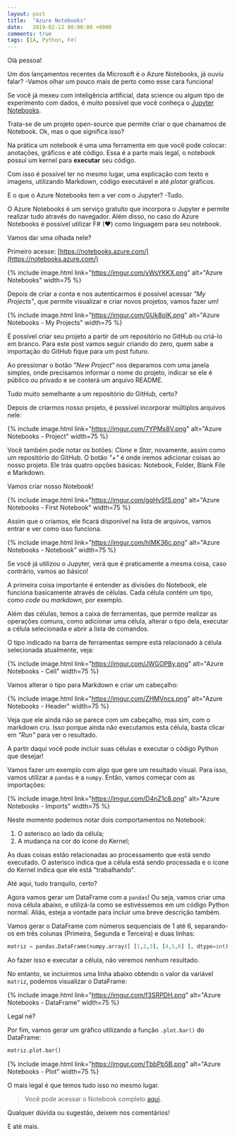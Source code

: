 ```yaml
---
layout: post
title:  "Azure Notebooks"
date:   2019-02-12 00:00:00 +0000
comments: true
tags: [IA, Python, F#]
---
```


Olá pessoa!

Um dos lançamentos recentes da Microsoft é o Azure Notebooks, já ouviu falar? -Vamos olhar um pouco mais de perto como esse cara funciona!

<!--more-->

Se você já mexeu com inteligência artificial, data science ou algum tipo de experimento com dados, é muito possível que você conheça o [Jupyter Notebooks](https://jupyter.org/).

Trata-se de um projeto open-source que permite criar o que chamamos de Notebook. Ok, mas o que significa isso?

Na prática um notebook é uma uma ferramenta em que você pode colocar: anotações, gráficos e até código. Essa é a parte mais legal, o notebook possui um kernel para **executar** seu código.

Com isso é possível ter no mesmo lugar, uma explicação com texto e imagens, utilizando Markdown, código executável e até *plotar* gráficos.

E o que o Azure Notebooks tem a ver com o Jupyter? -Tudo.

O Azure Notebooks é um serviço gratuito que incorpora o Jupyter e permite realizar tudo através do navegador. Além disso, no caso do Azure Notebooks é possível utilizar F# (❤) como linguagem para seu notebook.

Vamos dar uma olhada nele?

Primeiro acesse: [https://notebooks.azure.com/](https://notebooks.azure.com/)

{% include image.html link="https://imgur.com/yWsYKKX.png" alt="Azure Notebooks" width=75 %}

Depois de criar a conta e nos autenticarmos é possível acessar _"My Projects"_, que permite visualizar e criar novos projetos, vamos fazer um!

{% include image.html link="https://imgur.com/GUk8oIK.png" alt="Azure Notebooks - My Projects" width=75 %}

É possível criar seu projeto a partir de um repositório no GitHub ou criá-lo em branco. Para este post vamos seguir criando do zero, quem sabe a importação do GitHub fique para um post futuro.

Ao pressionar o botão _"New Project"_ nos deparamos com uma janela simples, onde precisamos informar o nome do projeto, indicar se ele é público ou privado e se conterá um arquivo README.

Tudo muito semelhante a um repositório do GitHub, certo?

Depois de criarmos nosso projeto, é possível incorporar múltiplos arquivos nele:

{% include image.html link="https://imgur.com/7YPMs8V.png" alt="Azure Notebooks - Project" width=75 %}

Você também pode notar os botões: _Clone_ e _Star_, novamente, assim como um repositório do GitHub. O botão _"+"_ é onde iremos adicionar coisas ao nosso projeto. Ele trás quatro opções básicas: Notebook, Folder, Blank File e Markdown.

Vamos criar nosso Notebook!

{% include image.html link="https://imgur.com/gqHvSfS.png" alt="Azure Notebooks - First Notebook" width=75 %}

Assim que o criamos, ele ficará disponível na lista de arquivos, vamos entrar e ver como isso funciona.

{% include image.html link="https://imgur.com/hIMK36c.png" alt="Azure Notebooks - Notebook" width=75 %}

Se você já utilizou o Jupyter, verá que é praticamente a mesma coisa, caso contrário, vamos ao básico!

A primeira coisa importante é entender as divisões do Notebook, ele funciona basicamente através de células. Cada célula contém um tipo, como _code_ ou _markdown_, por exemplo.    

Além das células, temos a caixa de ferramentas, que permite realizar as operações comuns, como adicionar uma célula, alterar o tipo dela, executar a célula selecionada e abrir a lista de comandos.

O tipo indicado na barra de ferramentas sempre está relacionado à célula selecionada atualmente, veja:

{% include image.html link="https://imgur.com/JWGOPBy.png" alt="Azure Notebooks - Cell" width=75 %}

Vamos alterar o tipo para Markdown e criar um cabeçalho:

{% include image.html link="https://imgur.com/ZHMVncs.png" alt="Azure Notebooks - Header" width=75 %}

Veja que ele ainda não se parece com um cabeçalho, mas sim, com o markdown cru. Isso porque ainda não executamos esta célula, basta clicar em _"Run"_ para ver o resultado.

A partir daqui você pode incluir suas células e executar o código Python que desejar!

Vamos fazer um exemplo com algo que gere um resultado visual. Para isso, vamos utilizar a `pandas` e a `numpy`. Então, vamos começar com as importações:

{% include image.html link="https://imgur.com/D4nZ1c8.png" alt="Azure Notebooks - Imports" width=75 %}

Neste momento podemos notar dois comportamentos no Notebook:

1. O asterisco ao lado da célula;
2. A mudança na cor do ícone do Kernel;

As duas coisas estão relacionadas ao processamento que está sendo executado. O asterisco indica que a célula está sendo processada e o ícone do Kernel indica que ele está "trabalhando".

Até aqui, tudo tranquilo, certo?

Agora vamos gerar um DataFrame com a `pandas`! Ou seja, vamos criar uma nova célula abaixo, e utilizá-la como se estivéssemos em um código Python normal. Aliás, esteja a vontade para incluir uma breve descrição também.

Vamos gerar o DataFrame com números sequenciais de 1 até 6, separando-os em três colunas (Primeira, Segunda e Terceira) e duas linhas:

```python
matriz = pandas.DataFrame(numpy.array([ [1,2,3], [4,5,6] ], dtype=int), columns=["Primeira", "Segunda", "Terceira"])
```
Ao fazer isso e executar a célula, não veremos nenhum resultado.

No entanto, se incluirmos uma linha abaixo obtendo o valor da variável `matriz`, podemos visualizar o DataFrame:

{% include image.html link="https://imgur.com/f3SRPDH.png" alt="Azure Notebooks - DataFrame" width=75 %}

Legal né?

Por fim, vamos gerar um gráfico utilizando a função `.plot.bar()` do DataFrame:

```python
matriz.plot.bar()
```

{% include image.html link="https://imgur.com/TbbPb5B.png" alt="Azure Notebooks - Plot" width=75 %}

O mais legal é que temos tudo isso no mesmo lugar. 

> Você pode acessar o Notebook completo [aqui](https://notebooks.azure.com/gabriel-schade/projects/primeiro-experimento/html/MeuPrimeiroNotebook.ipynb).

Qualquer dúvida ou sugestão, deixem nos comentários!

E até mais.